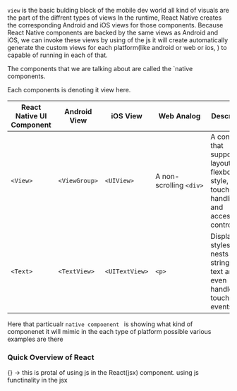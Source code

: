`view` is the basic bulding block of the mobile dev world all kind of visuals are the part of the diffrent types of views 
In the runtime, React Native creates the corresponding Android and iOS views for those components. Because React Native components are backed by the same views as Android and iOS,
we can invoke these views by using of the js it will create automatically generate the custom views for each platform(like android or web or ios, ) to capable of running in each of that. 

The components that we are talking about are called the `native components. 

Each components is denoting it view here. 

| React Native UI Component | Android View  | iOS View       | Web Analog              | Description                                                                                           |
| ------------------------- | ------------- | -------------- | ----------------------- | ----------------------------------------------------------------------------------------------------- |
| `<View>`                  | `<ViewGroup>` | `<UIView>`     | A non-scrolling `<div>` | A container that supports layout with flexbox, style, some touch handling, and accessibility controls |
| `<Text>`                  | `<TextView>`  | `<UITextView>` | `<p>`                   | Displays, styles, and nests strings of text and even handles touch events                             |
Here that particualr `native compoenent ` is showing what kind of componenet it will mimic in the each type of platform possible various examples are there 

### Quick Overview of React 

{} -> this is protal of using js in the React(jsx) component.  using js functinality in the jsx 


